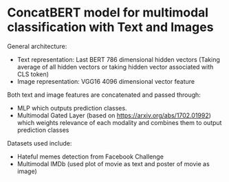 # ConcatBERT model for multimodal classification with Text and Images

General architecture:

* Text representation: Last BERT 786 dimensional hidden vectors (Taking average of all hidden vectors or taking hidden vector associated with CLS token)
* Image representation: VGG16 4096 dimensional vector feature

Both text and image features are concatenated and passed through:

* MLP which outputs prediction classes.
* Multimodal Gated Layer (based on https://arxiv.org/abs/1702.01992) which weights relevance of each modality and combines them to output prediction classes

Datasets used include:

* Hateful memes detection from Facebook Challenge
* Multimodal IMDb (used plot of movie as text and poster of movie as image)

